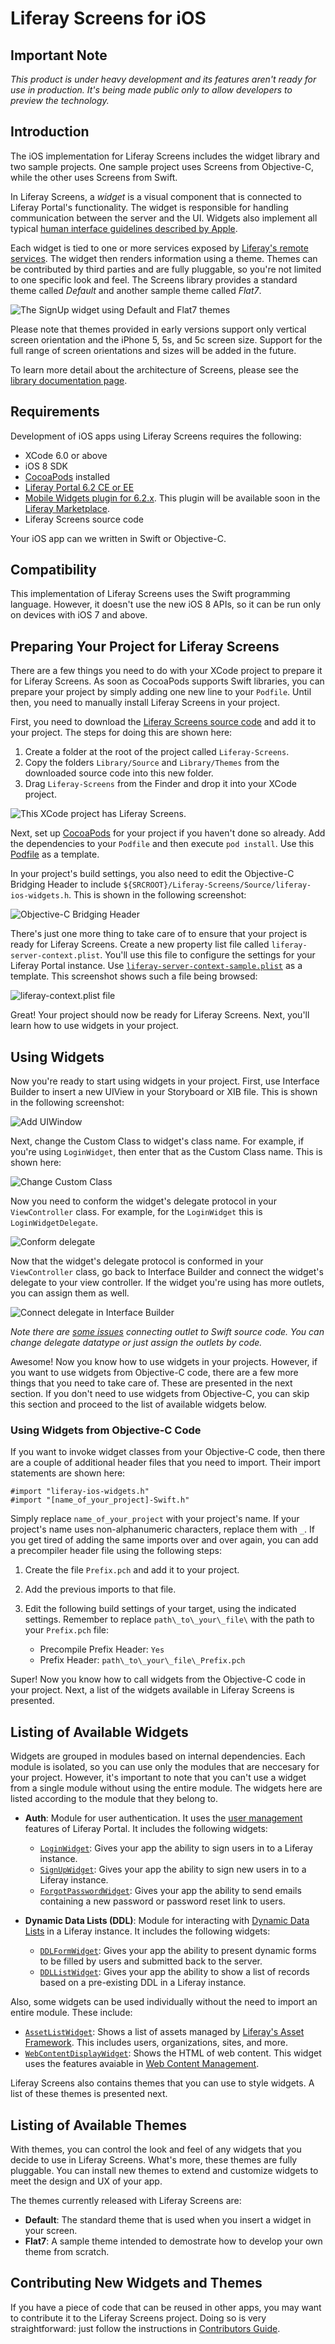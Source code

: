 # Liferay Screens for iOS

## Important Note

_This product is under heavy development and its features aren't ready for use in production. It's being made public only to allow developers to preview the technology._

## Introduction

The iOS implementation for Liferay Screens includes the widget library and two sample projects. One sample project uses Screens from Objective-C, while the other uses Screens from Swift.

In Liferay Screens, a *widget* is a visual component that is connected to Liferay Portal's functionality. The widget is responsible for handling communication between the server and the UI. Widgets also implement all typical [human interface guidelines described by Apple](https://developer.apple.com/library/ios/documentation/userexperience/conceptual/mobilehig/).

Each widget is tied to one or more services exposed by [Liferay's remote services](https://www.liferay.com/documentation/liferay-portal/6.2/development/-/ai/accessing-services-remotely-liferay-portal-6-2-dev-guide-05-en).  The widget then renders information using a theme. Themes can be contributed by third parties and are fully pluggable, so you're not limited to one specific look and feel. The Screens library provides a standard theme called *Default*  and another sample theme called *Flat7*.

![The SignUp widget using Default and Flat7 themes](Documentation/Images/signup.png)

Please note that themes provided in early versions support only vertical screen orientation and the iPhone 5, 5s, and 5c screen size. Support for the full range  of screen orientations and sizes will be added in the future.

To learn more detail about the architecture of Screens, please see the [library documentation page](https://github.com/liferay/liferay-screens/tree/master/ios/Library/README.md).

## Requirements

Development of iOS apps using Liferay Screens requires the following: 

  - XCode 6.0 or above
  - iOS 8 SDK
  - [CocoaPods](http://cocoapods.org) installed
  - [Liferay Portal 6.2 CE or EE](http://www.liferay.com/downloads/liferay-portal/available-releases)
  - [Mobile Widgets plugin for 6.2.x](https://github.com/liferay/liferay-plugins/tree/6.2.x/webs/mobile-widgets-web). 
    This plugin will be available soon in the [Liferay Marketplace](https://www.liferay.com/marketplace).
  - Liferay Screens source code

Your iOS app can we written in Swift or Objective-C.

## Compatibility

This implementation of Liferay Screens uses the Swift programming language. However, it doesn't use the new iOS 8 APIs, so it can be run only on devices with iOS 7 and above.

## Preparing Your Project for Liferay Screens

There are a few things you need to do with your XCode project to prepare it for Liferay Screens. As soon as CocoaPods supports Swift libraries, you can prepare your project by simply adding one new line to your `Podfile`. Until then, you need to manually install Liferay Screens in your project.

First, you need to download the [Liferay Screens source code](https://github.com/liferay/liferay-screens/archive/master.zip) and add it to your project. The steps for doing this are shown here:

1. Create a folder at the root of the project called `Liferay-Screens`.
2. Copy the folders `Library/Source` and `Library/Themes` from the downloaded 
   source code into this new folder.
3. Drag `Liferay-Screens` from the Finder and drop it into your XCode project.

![This XCode project has Liferay Screens.](Documentation/Images/project-setup.png)

Next, set up [CocoaPods](http://cocoapods.org) for your project if you haven't done so already. Add the dependencies to your `Podfile` and then execute `pod install`. Use this [Podfile](https://github.com/liferay/liferay-screens/tree/master/ios/Library/Podfile) as a template.    

In your project's build settings, you also need to edit the Objective-C Bridging Header to include `${SRCROOT}/Liferay-Screens/Source/liferay-ios-widgets.h`. This is shown in the following screenshot:

![Objective-C Bridging Header](Documentation/Images/project-header.png)

There's just one more thing to take care of to ensure that your project is ready for Liferay Screens. Create a new property list file called `liferay-server-context.plist`. You'll use this file to configure the settings for your Liferay Portal instance. Use [`liferay-server-context-sample.plist`](https://github.com/liferay/liferay-screens/tree/master/ios/Library/Source/liferay-server-context-sample.plist) as a template. This screenshot shows such a file being browsed:

![liferay-context.plist file](Documentation/Images/liferay-context.png)

Great! Your project should now be ready for Liferay Screens. Next, you'll learn how to use widgets in your project.

## Using Widgets

Now you're ready to start using widgets in your project. First, use Interface Builder to insert a new UIView in your Storyboard or XIB file. This is shown in the following screenshot:

![Add UIWindow](Documentation/Images/add-uiwindow.png "Add UIWindow")

Next, change the Custom Class to widget's class name. For example, if you're using `LoginWidget`, then enter that as the Custom Class name. This is shown here:

![Change Custom Class](Documentation/Images/custom-class.png "Change Custom Class")

Now you need to conform the widget's delegate protocol in your `ViewController` class. For example, for the `LoginWidget` this is `LoginWidgetDelegate`.

![Conform delegate](Documentation/Images/conform-delegate.png "Conform delegate")

Now that the widget's delegate protocol is conformed in your `ViewController` class, go back to Interface Builder and connect the widget's delegate to your view controller. If the widget you're using has more outlets, you can assign them as well.

![Connect delegate in Interface Builder](Documentation/Images/xcode-delegate.png "Connect delegate in Interface Builder")

_Note there are [some issues](http://stackoverflow.com/questions/26180268/interface-builder-iboutlet-and-protocols-for-delegate-and-datasource-in-swift/26180481#26180481) connecting outlet to Swift source code. You can change delegate datatype or just assign the outlets by code._

Awesome! Now you know how to use widgets in your projects. However, if you want to use widgets from Objective-C code, there are a few more things that you need to take care of. These are presented in the next section. If you don't need to use widgets from Objective-C, you can skip this section and proceed to the list of available widgets below.

### Using Widgets from Objective-C Code

If you want to invoke widget classes from your Objective-C code, then there are a couple of additional header files that you need to import. Their import statements are shown here:

    #import "liferay-ios-widgets.h"
    #import "[name_of_your_project]-Swift.h"
    
Simply replace `name_of_your_project` with your project's name. If your project's name uses non-alphanumeric characters, replace them with `_`. If you get tired of adding the same imports over and over again, you can add a precompiler header file using the following steps:

1. Create the file `Prefix.pch` and add it to your project.
2. Add the previous imports to that file.
3. Edit the following build settings of your target, using the indicated settings. Remember to replace `path\_to\_your\_file\` with the path to your `Prefix.pch` file:

    - Precompile Prefix Header: `Yes`
    - Prefix Header: `path\_to\_your\_file\_Prefix.pch`

Super! Now you know how to call widgets from the Objective-C code in your project. Next, a list of the widgets available in Liferay Screens is presented.
    
## Listing of Available Widgets

Widgets are grouped in modules based on internal dependencies. Each module is isolated, so you can use only the modules that are neccesary for your project. However, it's important to note that you can't use a widget from a single module without using the entire module. The widgets here are listed according to the module that they belong to.

- **Auth**: Module for user authentication. It uses the [user management](https://www.liferay.com/documentation/liferay-portal/6.2/user-guide/-/ai/management-liferay-portal-6-2-user-guide-16-en) features of Liferay Portal. It includes the following widgets:

	- [`LoginWidget`](Documentation/LoginWidget.md): Gives your app the ability to sign users in to a Liferay instance.
	- [`SignUpWidget`](Documentation/SignUpWidget.md): Gives your app the ability to sign new users in to a Liferay instance.
	- [`ForgotPasswordWidget`](Documentation/ForgotPasswordWidget.md): Gives your app the ability to send emails containing a new password or password reset link to users.

- **Dynamic Data Lists (DDL)**: Module for interacting with [Dynamic Data Lists](https://www.liferay.com/documentation/liferay-portal/6.2/user-guide/-/ai/using-web-forms-and-dynamic-data-lists-liferay-portal-6-2-user-guide-10-en) in a Liferay instance. It includes the following widgets:

	- [`DDLFormWidget`](Documentation/DDLFormWidget.md): Gives your app the ability to present dynamic forms to be filled by users and submitted back to the server.
	- [`DDLListWidget`](Documentation/DDLListWidget.md): Gives your app the ability to show a list of records based on a pre-existing DDL in a Liferay instance.

Also, some widgets can be used individually without the need to import an entire module. These include:

- [`AssetListWidget`](Documentation/AssetListWidget.md): Shows a list of assets managed by [Liferay's Asset Framework](https://www.liferay.com/documentation/liferay-portal/6.2/development/-/ai/asset-framework-liferay-portal-6-2-dev-guide-06-en). This includes users, organizations, sites, and more.
- [`WebContentDisplayWidget`](Documentation/WebContentDisplayWidget.md): Shows the HTML of web content. This widget uses the features avaiable in [Web Content Management](https://www.liferay.com/documentation/liferay-portal/6.2/user-guide/-/ai/web-content-management-liferay-portal-6-2-user-guide-02-en).

Liferay Screens also contains themes that you can use to style widgets. A list of these themes is presented next.
	  
## Listing of Available Themes

With themes, you can control the look and feel of any widgets that you decide to use in Liferay Screens. What's more, these themes are fully pluggable. You can install new themes to extend and customize widgets to meet the design and UX of your app.

The themes currently released with Liferay Screens are:

  - **Default**: The standard theme that is used when you insert a widget in your screen.
  - **Flat7**: A sample theme intended to demostrate how to develop your own theme from scratch.

## Contributing New Widgets and Themes

If you have a piece of code that can be reused in other apps, you may want to contribute it to the Liferay Screens project. Doing so is very straightforward: just follow the instructions in [Contributors Guide](https://github.com/liferay/liferay-screens/tree/master/CONTRIBUTING.md).
<!-- 
Some kind of conclusion or related links/next steps is needed.
- Nick
-->
